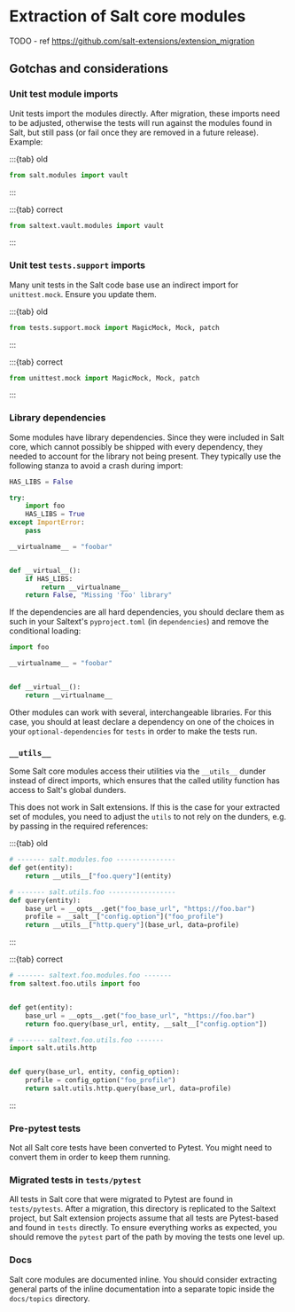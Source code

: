 # Extraction of Salt core modules
TODO - ref https://github.com/salt-extensions/extension_migration

## Gotchas and considerations
### Unit test module imports

Unit tests import the modules directly. After migration, these imports
need to be adjusted, otherwise the tests will run against the modules found in Salt,
but still pass (or fail once they are removed in a future release). Example:

:::{tab} old
```python
from salt.modules import vault
```
:::

:::{tab} correct
```python
from saltext.vault.modules import vault
```
:::

### Unit test `tests.support` imports

Many unit tests in the Salt code base use an indirect import for `unittest.mock`.
Ensure you update them.

:::{tab} old
```python
from tests.support.mock import MagicMock, Mock, patch
```
:::

:::{tab} correct
```python
from unittest.mock import MagicMock, Mock, patch
```
:::

### Library dependencies

Some modules have library dependencies. Since they were included in Salt core,
which cannot possibly be shipped with every dependency,
they needed to account for the library not being present.
They typically use the following stanza to avoid a crash during import:

```python
HAS_LIBS = False

try:
    import foo
    HAS_LIBS = True
except ImportError:
    pass

__virtualname__ = "foobar"


def __virtual__():
    if HAS_LIBS:
        return __virtualname__
    return False, "Missing 'foo' library"
```

If the dependencies are all hard dependencies, you should declare them as such in your Saltext's
`pyproject.toml` (in `dependencies`) and remove the conditional loading:

```python
import foo

__virtualname__ = "foobar"


def __virtual__():
    return __virtualname__
```

Other modules can work with several, interchangeable libraries. For this case, you should at least
declare a dependency on one of the choices in your `optional-dependencies` for `tests`
in order to make the tests run.

### `__utils__`

Some Salt core modules access their utilities via the `__utils__` dunder instead of direct imports,
which ensures that the called utility function has access to Salt's global dunders.

This does not work in Salt extensions. If this is the case for your extracted set of modules,
you need to adjust the `utils` to not rely on the dunders, e.g. by passing in the required
references:

:::{tab} old

```python
# ------- salt.modules.foo ---------------
def get(entity):
    return __utils__["foo.query"](entity)
```

```python
# ------- salt.utils.foo -----------------
def query(entity):
    base_url = __opts__.get("foo_base_url", "https://foo.bar")
    profile = __salt__["config.option"]("foo_profile")
    return __utils__["http.query"](base_url, data=profile)
```
:::

:::{tab} correct
```python
# ------- saltext.foo.modules.foo -------
from saltext.foo.utils import foo


def get(entity):
    base_url = __opts__.get("foo_base_url", "https://foo.bar")
    return foo.query(base_url, entity, __salt__["config.option"])
```
```python
# ------- saltext.foo.utils.foo -------
import salt.utils.http


def query(base_url, entity, config_option):
    profile = config_option("foo_profile")
    return salt.utils.http.query(base_url, data=profile)
```
:::

### Pre-pytest tests

Not all Salt core tests have been converted to Pytest. You might need to convert them
in order to keep them running.

### Migrated tests in `tests/pytest`

All tests in Salt core that were migrated to Pytest are found in `tests/pytests`.
After a migration, this directory is replicated to the Saltext project, but
Salt extension projects assume that all tests are Pytest-based and found in `tests` directly.
To ensure everything works as expected, you should remove the `pytest` part
of the path by moving the tests one level up.

### Docs

Salt core modules are documented inline. You should consider extracting general parts of the
inline documentation into a separate topic inside the `docs/topics` directory.
